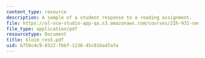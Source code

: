 ```yaml
---
content_type: resource
description: A sample of a student response to a reading assignment.
file: https://ol-ocw-studio-app-qa.s3.amazonaws.com/courses/21h-931-seminar-in-historical-methods-spring-2004/b759c4c96522fbbf123645c016adfafa_kloim_res5.pdf
file_type: application/pdf
resourcetype: Document
title: kloim_res5.pdf
uid: b759c4c9-6522-fbbf-1236-45c016adfafa
---
```

